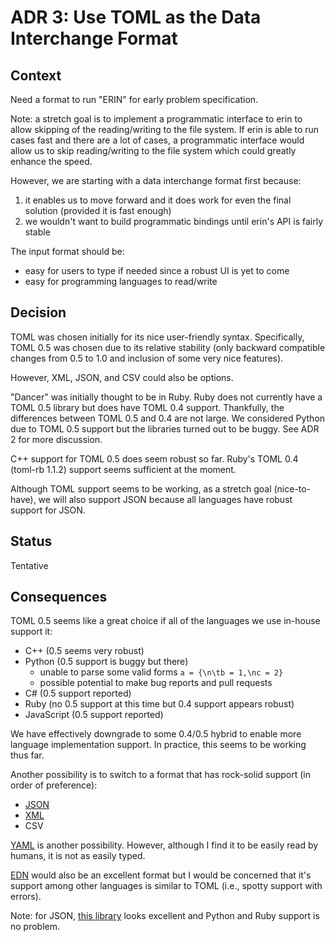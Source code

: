 # ADR 3: Use TOML as the Data Interchange Format

## Context

Need a format to run "ERIN" for early problem specification.

Note: a stretch goal is to implement a programmatic interface to erin to allow skipping of the reading/writing to the file system.
If erin is able to run cases fast and there are a lot of cases, a programmatic interface would allow us to skip reading/writing to the file system which could greatly enhance the speed.

However, we are starting with a data interchange format first because:

1. it enables us to move forward and it does work for even the final solution (provided it is fast enough)
2. we wouldn't want to build programmatic bindings until erin's API is fairly stable

The input format should be:

- easy for users to type if needed since a robust UI is yet to come
- easy for programming languages to read/write


## Decision

TOML was chosen initially for its nice user-friendly syntax.
Specifically, TOML 0.5 was chosen due to its relative stability (only backward
compatible changes from 0.5 to 1.0 and inclusion of some very nice features).

However, XML, JSON, and CSV could also be options.

"Dancer" was initially thought to be in Ruby.
Ruby does not currently have a TOML 0.5 library but does have TOML 0.4 support.
Thankfully, the differences between TOML 0.5 and 0.4 are not large.
We considered Python due to TOML 0.5 support but the libraries turned out to be buggy.
See ADR 2 for more discussion.

C++ support for TOML 0.5 does seem robust so far.
Ruby's TOML 0.4 (toml-rb 1.1.2) support seems sufficient at the moment.

Although TOML support seems to be working, as a stretch goal (nice-to-have), we
will also support JSON because all languages have robust support for JSON.


## Status

Tentative


## Consequences

TOML 0.5 seems like a great choice if all of the languages we use in-house support it:

- C++ (0.5 seems very robust)
- Python (0.5 support is buggy but there)
  - unable to parse some valid forms `a = {\n\tb = 1,\nc = 2}`
  - possible potential to make bug reports and pull requests
- C# (0.5 support reported)
- Ruby (no 0.5 support at this time but 0.4 support appears robust)
- JavaScript (0.5 support reported)

We have effectively downgrade to some 0.4/0.5 hybrid to enable more language implementation support.
In practice, this seems to be working thus far.

Another possibility is to switch to a format that has rock-solid support (in
order of preference):

- [JSON](http://www.json.org/)
- [XML](https://www.w3.org/TR/2008/REC-xml-20081126/)
- CSV

[YAML](https://yaml.org/) is another possibility.
However, although I find it to be easily read by humans, it is not as easily typed.

[EDN](https://github.com/edn-format/edn) would also be an excellent format but
I would be concerned that it's support among other languages is similar to TOML
(i.e., spotty support with errors).

Note: for JSON, [this library](https://github.com/nlohmann/json) looks
excellent and Python and Ruby support is no problem.

